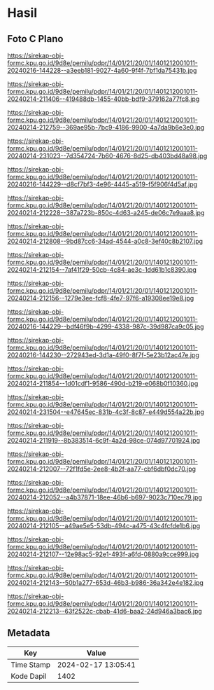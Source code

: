 # Hasil

## Foto C Plano

https://sirekap-obj-formc.kpu.go.id/9d8e/pemilu/pdpr/14/01/21/20/01/1401212001011-20240216-144228--a3eeb181-9027-4a60-9f4f-7bf1da75431b.jpg

https://sirekap-obj-formc.kpu.go.id/9d8e/pemilu/pdpr/14/01/21/20/01/1401212001011-20240214-211406--419488db-1455-40bb-bdf9-379162a77fc8.jpg

https://sirekap-obj-formc.kpu.go.id/9d8e/pemilu/pdpr/14/01/21/20/01/1401212001011-20240214-212759--369ae95b-7bc9-4186-9900-4a7da9b6e3e0.jpg

https://sirekap-obj-formc.kpu.go.id/9d8e/pemilu/pdpr/14/01/21/20/01/1401212001011-20240214-231023--7d354724-7b60-4676-8d25-db403bd48a98.jpg

https://sirekap-obj-formc.kpu.go.id/9d8e/pemilu/pdpr/14/01/21/20/01/1401212001011-20240216-144229--d8cf7bf3-4e96-4445-a519-f5f906f4d5af.jpg

https://sirekap-obj-formc.kpu.go.id/9d8e/pemilu/pdpr/14/01/21/20/01/1401212001011-20240214-212228--387a723b-850c-4d63-a245-de06c7e9aaa8.jpg

https://sirekap-obj-formc.kpu.go.id/9d8e/pemilu/pdpr/14/01/21/20/01/1401212001011-20240214-212808--9bd87cc6-34ad-4544-a0c8-3ef40c8b2107.jpg

https://sirekap-obj-formc.kpu.go.id/9d8e/pemilu/pdpr/14/01/21/20/01/1401212001011-20240214-212154--7af41f29-50cb-4c84-ae3c-1dd61b1c8390.jpg

https://sirekap-obj-formc.kpu.go.id/9d8e/pemilu/pdpr/14/01/21/20/01/1401212001011-20240214-212156--1279e3ee-fcf8-4fe7-97f6-a19308ee19e8.jpg

https://sirekap-obj-formc.kpu.go.id/9d8e/pemilu/pdpr/14/01/21/20/01/1401212001011-20240216-144229--bdf46f9b-4299-4338-987c-39d987ca9c05.jpg

https://sirekap-obj-formc.kpu.go.id/9d8e/pemilu/pdpr/14/01/21/20/01/1401212001011-20240216-144230--272943ed-3d1a-49f0-8f7f-5e23b12ac47e.jpg

https://sirekap-obj-formc.kpu.go.id/9d8e/pemilu/pdpr/14/01/21/20/01/1401212001011-20240214-211854--1d01cdf1-9586-490d-b219-e068b0f10360.jpg

https://sirekap-obj-formc.kpu.go.id/9d8e/pemilu/pdpr/14/01/21/20/01/1401212001011-20240214-231504--e47645ec-831b-4c3f-8c87-e449d554a22b.jpg

https://sirekap-obj-formc.kpu.go.id/9d8e/pemilu/pdpr/14/01/21/20/01/1401212001011-20240214-211919--8b383514-6c9f-4a2d-98ce-074d97701924.jpg

https://sirekap-obj-formc.kpu.go.id/9d8e/pemilu/pdpr/14/01/21/20/01/1401212001011-20240214-212007--72f1fd5e-2ee8-4b2f-aa77-cbf6dbf0dc70.jpg

https://sirekap-obj-formc.kpu.go.id/9d8e/pemilu/pdpr/14/01/21/20/01/1401212001011-20240214-212052--a4b37871-18ee-46b6-b697-9023c710ec79.jpg

https://sirekap-obj-formc.kpu.go.id/9d8e/pemilu/pdpr/14/01/21/20/01/1401212001011-20240214-212105--a49ae5e5-53db-494c-a475-43c4fcfde1b6.jpg

https://sirekap-obj-formc.kpu.go.id/9d8e/pemilu/pdpr/14/01/21/20/01/1401212001011-20240214-212107--12e98ac5-92e1-493f-a6fd-0880a9cce999.jpg

https://sirekap-obj-formc.kpu.go.id/9d8e/pemilu/pdpr/14/01/21/20/01/1401212001011-20240214-212143--50b1a277-653d-46b3-b986-36a342e4e182.jpg

https://sirekap-obj-formc.kpu.go.id/9d8e/pemilu/pdpr/14/01/21/20/01/1401212001011-20240214-212213--63f2522c-cbab-41d6-baa2-24d946a3bac6.jpg


## Metadata

| Key        | Value               |
| ---------- | ------------------- |
| Time Stamp | 2024-02-17 13:05:41 |
| Kode Dapil | 1402                |



